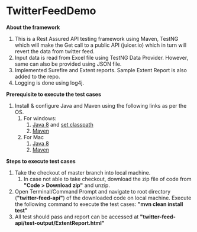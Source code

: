 # TwitterFeedDemo

**About the framework**
1. This is a Rest Assured API testing framework using Maven, TestNG which will make the Get call to a public API (juicer.io) which in turn will revert the data from twitter feed.
2. Input data is read from Excel file using TestNG Data Provider. However, same can also be provided using JSON file.
3. Implemented Surefire and Extent reports. Sample Extent Report is also added to the repo. 
4. Logging is done using log4j.

**Prerequisite to execute the test cases**
1. Install & configure Java and Maven using the following links as per the OS.
   1. For windows:
      1. [Java 8](https://www.oracle.com/in/java/technologies/javase/javase-jdk8-downloads.html) and [set classpath](https://mkyong.com/java/how-to-set-java_home-on-windows-10/)
      2. [Maven](https://mkyong.com/maven/how-to-install-maven-in-windows/)
    2. For Mac
       1. [Java 8](https://mkyong.com/java/how-to-install-java-on-mac-osx/)
       2. [Maven](https://mkyong.com/maven/install-maven-on-mac-osx/)

**Steps to execute test cases**
1. Take the checkout of master branch into local machine.
   1. In case not able to take checkout, download the zip file of code from **"Code > Download zip"** and unzip.
2. Open Terminal/Command Prompt and navigate to root directory (**"twitter-feed-api"**) of the downloaded code on local machine. Execute the following command to execute the test cases: **"mvn clean install test"**
3. All test should pass and report can be accessed at **"twitter-feed-api/test-output/ExtentReport.html"**
